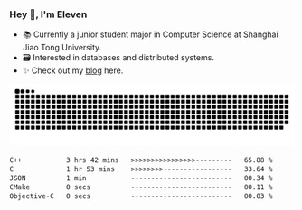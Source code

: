### Hey 👋, I'm Eleven

- 📚 Currently a junior student major in Computer Science at Shanghai Jiao Tong University.
- 🗃️ Interested in databases and distributed systems.
- ✨ Check out my [blog](https://blog.eleven.wiki) here.

![github contribution grid snake animation](https://raw.githubusercontent.com/El-even-11/El-even-11/output/github-contribution-grid-snake.svg)

<!--START_SECTION:waka-->

```text
C++           3 hrs 42 mins   >>>>>>>>>>>>>>>>---------   65.88 %
C             1 hr 53 mins    >>>>>>>>-----------------   33.64 %
JSON          1 min           -------------------------   00.34 %
CMake         0 secs          -------------------------   00.11 %
Objective-C   0 secs          -------------------------   00.03 %
```

<!--END_SECTION:waka-->
